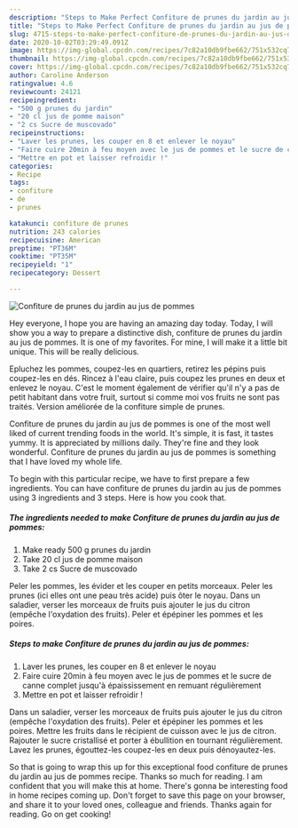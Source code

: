 ```yaml
---
description: "Steps to Make Perfect Confiture de prunes du jardin au jus de pommes"
title: "Steps to Make Perfect Confiture de prunes du jardin au jus de pommes"
slug: 4715-steps-to-make-perfect-confiture-de-prunes-du-jardin-au-jus-de-pommes
date: 2020-10-02T03:29:49.091Z
image: https://img-global.cpcdn.com/recipes/7c82a10db9fbe662/751x532cq70/confiture-de-prunes-du-jardin-au-jus-de-pommes-photo-principale-de-la-recette.jpg
thumbnail: https://img-global.cpcdn.com/recipes/7c82a10db9fbe662/751x532cq70/confiture-de-prunes-du-jardin-au-jus-de-pommes-photo-principale-de-la-recette.jpg
cover: https://img-global.cpcdn.com/recipes/7c82a10db9fbe662/751x532cq70/confiture-de-prunes-du-jardin-au-jus-de-pommes-photo-principale-de-la-recette.jpg
author: Caroline Anderson
ratingvalue: 4.6
reviewcount: 24121
recipeingredient:
- "500 g prunes du jardin"
- "20 cl jus de pomme maison"
- "2 cs Sucre de muscovado"
recipeinstructions:
- "Laver les prunes, les couper en 8 et enlever le noyau"
- "Faire cuire 20min à feu moyen avec le jus de pommes et le sucre de canne complet jusqu&#39;à épaississement en remuant régulièrement"
- "Mettre en pot et laisser refroidir !"
categories:
- Recipe
tags:
- confiture
- de
- prunes

katakunci: confiture de prunes 
nutrition: 243 calories
recipecuisine: American
preptime: "PT36M"
cooktime: "PT35M"
recipeyield: "1"
recipecategory: Dessert

---
```



![Confiture de prunes du jardin au jus de pommes](https://img-global.cpcdn.com/recipes/7c82a10db9fbe662/751x532cq70/confiture-de-prunes-du-jardin-au-jus-de-pommes-photo-principale-de-la-recette.jpg)

Hey everyone, I hope you are having an amazing day today. Today, I will show you a way to prepare a distinctive dish, confiture de prunes du jardin au jus de pommes. It is one of my favorites. For mine, I will make it a little bit unique. This will be really delicious.

Epluchez les pommes, coupez-les en quartiers, retirez les pépins puis coupez-les en dés. Rincez à l&#39;eau claire, puis coupez les prunes en deux et enlevez le noyau. C&#39;est le moment également de vérifier qu&#39;il n&#39;y a pas de petit habitant dans votre fruit, surtout si comme moi vos fruits ne sont pas traités. Version améliorée de la confiture simple de prunes.

Confiture de prunes du jardin au jus de pommes is one of the most well liked of current trending foods in the world. It's simple, it is fast, it tastes yummy. It is appreciated by millions daily. They're fine and they look wonderful. Confiture de prunes du jardin au jus de pommes is something that I have loved my whole life.


To begin with this particular recipe, we have to first prepare a few ingredients. You can have confiture de prunes du jardin au jus de pommes using 3 ingredients and 3 steps. Here is how you cook that.

<!--inarticleads1-->

##### The ingredients needed to make Confiture de prunes du jardin au jus de pommes:

1. Make ready 500 g prunes du jardin
1. Take 20 cl jus de pomme maison
1. Take 2 cs Sucre de muscovado


Peler les pommes, les évider et les couper en petits morceaux. Peler les prunes (ici elles ont une peau très acide) puis ôter le noyau. Dans un saladier, verser les morceaux de fruits puis ajouter le jus du citron (empêche l&#39;oxydation des fruits). Peler et épépiner les pommes et les poires. 

<!--inarticleads2-->

##### Steps to make Confiture de prunes du jardin au jus de pommes:

1. Laver les prunes, les couper en 8 et enlever le noyau
1. Faire cuire 20min à feu moyen avec le jus de pommes et le sucre de canne complet jusqu&#39;à épaississement en remuant régulièrement
1. Mettre en pot et laisser refroidir !


Dans un saladier, verser les morceaux de fruits puis ajouter le jus du citron (empêche l&#39;oxydation des fruits). Peler et épépiner les pommes et les poires. Mettre les fruits dans le récipient de cuisson avec le jus de citron. Rajouter le sucre cristallisé et porter à ébullition en tournant régulièrement. Lavez les prunes, égouttez-les coupez-les en deux puis dénoyautez-les. 

So that is going to wrap this up for this exceptional food confiture de prunes du jardin au jus de pommes recipe. Thanks so much for reading. I am confident that you will make this at home. There's gonna be interesting food in home recipes coming up. Don't forget to save this page on your browser, and share it to your loved ones, colleague and friends. Thanks again for reading. Go on get cooking!
